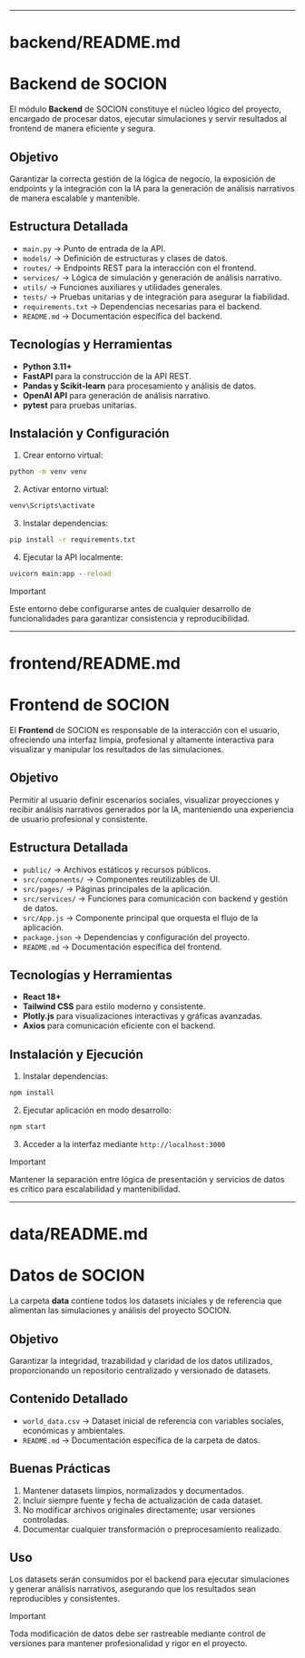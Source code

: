 
---

# backend/README.md

# Backend de SOCION

El módulo **Backend** de SOCION constituye el núcleo lógico del proyecto, encargado de procesar datos, ejecutar simulaciones y servir resultados al frontend de manera eficiente y segura.

## Objetivo

Garantizar la correcta gestión de la lógica de negocio, la exposición de endpoints y la integración con la IA para la generación de análisis narrativos de manera escalable y mantenible.

## Estructura Detallada

* `main.py` → Punto de entrada de la API.
* `models/` → Definición de estructuras y clases de datos.
* `routes/` → Endpoints REST para la interacción con el frontend.
* `services/` → Lógica de simulación y generación de análisis narrativo.
* `utils/` → Funciones auxiliares y utilidades generales.
* `tests/` → Pruebas unitarias y de integración para asegurar la fiabilidad.
* `requirements.txt` → Dependencias necesarias para el backend.
* `README.md` → Documentación específica del backend.

## Tecnologías y Herramientas

* **Python 3.11+**
* **FastAPI** para la construcción de la API REST.
* **Pandas y Scikit-learn** para procesamiento y análisis de datos.
* **OpenAI API** para generación de análisis narrativo.
* **pytest** para pruebas unitarias.

## Instalación y Configuración

1. Crear entorno virtual:

```cmd
python -m venv venv
```

2. Activar entorno virtual:

```cmd
venv\Scripts\activate
```

3. Instalar dependencias:

```cmd
pip install -r requirements.txt
```

4. Ejecutar la API localmente:

```cmd
uvicorn main:app --reload
```

> [!IMPORTANT]
> Este entorno debe configurarse antes de cualquier desarrollo de funcionalidades para garantizar consistencia y reproducibilidad.

---

# frontend/README.md

# Frontend de SOCION

El **Frontend** de SOCION es responsable de la interacción con el usuario, ofreciendo una interfaz limpia, profesional y altamente interactiva para visualizar y manipular los resultados de las simulaciones.

## Objetivo

Permitir al usuario definir escenarios sociales, visualizar proyecciones y recibir análisis narrativos generados por la IA, manteniendo una experiencia de usuario profesional y consistente.

## Estructura Detallada

* `public/` → Archivos estáticos y recursos públicos.
* `src/components/` → Componentes reutilizables de UI.
* `src/pages/` → Páginas principales de la aplicación.
* `src/services/` → Funciones para comunicación con backend y gestión de datos.
* `src/App.js` → Componente principal que orquesta el flujo de la aplicación.
* `package.json` → Dependencias y configuración del proyecto.
* `README.md` → Documentación específica del frontend.

## Tecnologías y Herramientas

* **React 18+**
* **Tailwind CSS** para estilo moderno y consistente.
* **Plotly.js** para visualizaciones interactivas y gráficas avanzadas.
* **Axios** para comunicación eficiente con el backend.

## Instalación y Ejecución

1. Instalar dependencias:

```cmd
npm install
```

2. Ejecutar aplicación en modo desarrollo:

```cmd
npm start
```

3. Acceder a la interfaz mediante `http://localhost:3000`

> [!IMPORTANT]
> Mantener la separación entre lógica de presentación y servicios de datos es crítico para escalabilidad y mantenibilidad.

---

# data/README.md

# Datos de SOCION

La carpeta **data** contiene todos los datasets iniciales y de referencia que alimentan las simulaciones y análisis del proyecto SOCION.

## Objetivo

Garantizar la integridad, trazabilidad y claridad de los datos utilizados, proporcionando un repositorio centralizado y versionado de datasets.

## Contenido Detallado

* `world_data.csv` → Dataset inicial de referencia con variables sociales, económicas y ambientales.
* `README.md` → Documentación específica de la carpeta de datos.

## Buenas Prácticas

1. Mantener datasets limpios, normalizados y documentados.
2. Incluir siempre fuente y fecha de actualización de cada dataset.
3. No modificar archivos originales directamente; usar versiones controladas.
4. Documentar cualquier transformación o preprocesamiento realizado.

## Uso

Los datasets serán consumidos por el backend para ejecutar simulaciones y generar análisis narrativos, asegurando que los resultados sean reproducibles y consistentes.

> [!IMPORTANT]
> Toda modificación de datos debe ser rastreable mediante control de versiones para mantener profesionalidad y rigor en el proyecto.
